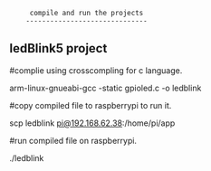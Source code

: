 		 compile and run the projects
		------------------------------

ledBlink5 project 
------------------

#complie using crosscompling for c language. 

arm-linux-gnueabi-gcc -static gpioled.c -o ledblink

#copy compiled file to raspberrypi to run it.
 
scp ledblink pi@192.168.62.38:/home/pi/app

#run compiled file on raspberrypi.

./ledblink
